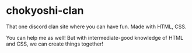 # chokyoshi-clan

That one discord clan site where you can have fun. Made with HTML, CSS.


You can help me as well! But with intermediate-good knowledge of HTML and CSS, we can create things together!

